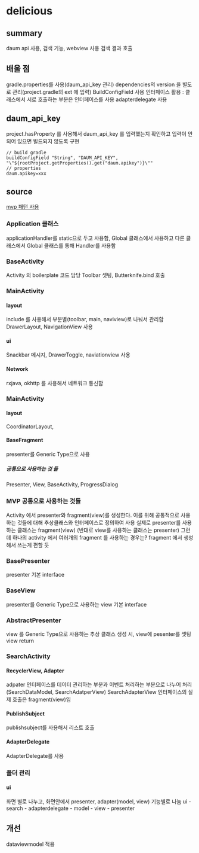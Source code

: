 # delicious
## summary
daum api 사용, 검색 기능, webview 사용 검색 결과 호출

## 배울 점
gradle.properties를 사용(daum_api_key 관리)
dependencies의 version 을 별도로 관리(project.gradle의 ext 에 입력)
BuildConfigField 사용
인터페이스 활용 : 클래스에서 서로 호출하는 부분은 인터페이스를 사용
adapterdelegate 사용

## daum_api_key
project.hasProperty 를 사용해서 daum_api_key 를 입력했는지 확인하고 입력이 안되어 있으면 빌드되지 않도록 구현
```
// build gradle
buildConfigField "String", "DAUM_API_KEY", "\"${rootProject.getProperties().get("daum.apikey")}\""
// properties
daum.apikey=xxx
```

## source
[mvp 패턴 사용](https://github.com/delicious-mvp/delicious)
### Application 클래스
applicationHandler를 static으로 두고 사용함, Global 클래스에서 사용하고 다른 클래스에서 Global 클래스를 통해 Handler를 사용함

### BaseActivity
Activity 의 boilerplate 코드 담당
Toolbar 셋팅, Butterknife.bind 호출

### MainActivity
#### layout
include 를 사용해서 부분별(toolbar, main, naviview)로 나눠서 관리함
DrawerLayout, NavigationView 사용
#### ui
Snackbar 메시지, DrawerToggle, naviationview 사용
#### Network
rxjava, okhttp 를 사용해서 네트워크 통신함

### MainActivity
#### layout
CoordinatorLayout,

#### BaseFragment
presenter를 Generic Type으로 사용
##### 공통으로 사용하는 것 들
Presenter, View, BaseActivity, ProgressDialog

### MVP 공통으로 사용하는 것들
Activity 에서 presenter와 fragment(view)를 생성한다.
이를 위해 공통적으로 사용하는 것들에 대해 추상클래스와 인터페이스로 정의하여 사용
실제로 presenter를 사용하는 클래스는 fragment(view) (반대로 view를 사용하는 클래스는 presenter)
그런데 하나의 activity 에서 여러개의 fragment 를 사용하는 경우는? fragment 에서 생성해서 쓰는게 편할 듯
### BasePresenter
presenter 기본 interface
### BaseView
presenter를 Generic Type으로 사용하는 view 기본 interface
### AbstractPresenter
view 를 Generic Type으로 사용하는 추상 클래스
생성 시, view에 pesenter를 셋팅
view return

### SearchActivity
#### RecyclerView, Adapter
adpater 인터페이스를 데이터 관리하는 부분과 이벤트 처리하는 부분으로 나누어 처리 (SearchDataModel, SearchAdatperView)
SearchAdapterView 인터페이스의 실제 호출은 fragment(view)임
#### PublishSubject
publishsubject를 사용해서 리스트 호출
#### AdapterDelegate
AdapterDelegate를 사용

### 폴더 관리
#### ui
화면 별로 나누고, 화면안에서 presenter, adapter(model, view) 기능별로 나눔
ui - search - adapterdelegate - model
                              - view
            - presenter

## 개선
dataviewmodel 적용
